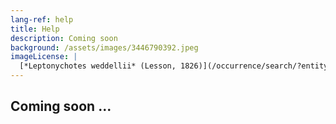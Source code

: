 ```yaml
---
lang-ref: help
title: Help
description: Coming soon
background: /assets/images/3446790392.jpeg
imageLicense: |
  [*Leptonychotes weddellii* (Lesson, 1826)](/occurrence/search/?entity=3446790392)
---
```


## Coming soon ...
